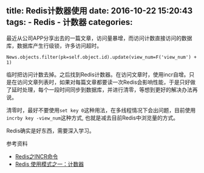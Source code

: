 title: Redis计数器使用
date: 2016-10-22 15:20:43
tags:
    - Redis
    - 计数器
categories:
---
最近从公司APP分享出去的一篇文章，访问量暴增，而访问计数直接访问的数据库，数据库产生行级锁，许多访问超时。
```
News.objects.filter(pk=self.object.id).update(view_num=F('view_num') + 1)
```
临时把访问计数去掉。之后找到Redis计数器。在访问文章时，使用incr自增。只是在访问文章列表时，如果对每篇文章都要读一次Redis会影响性能，于是只好做了延时处理，每个一段时间同步到数据库，并进行清零，等想到更好的解决办法再说。

清零时，最好不要使用`set key 0`这种用法，在多线程情况下会出问题，目前使用`incrby key -view_num`这种方式, 也就是减去目前Redis中浏览量的方式。

Redis确实是好东西，需要深入学习。

参考资料
* [Redis之INCR命令](http://redisdoc.com/string/incr.html)
* [Redis 使用模式之一：计数器](http://xiewenwei.github.io/blog/2014/07/06/redis-use-pattern-1-counter/)
